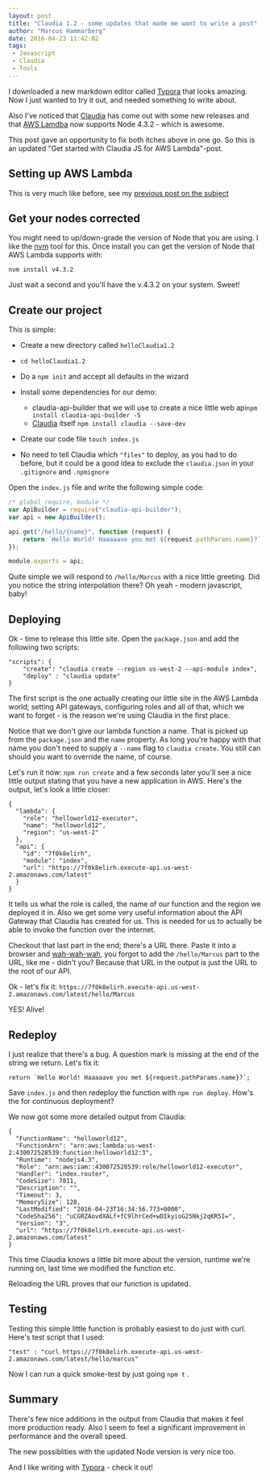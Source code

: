 ```yaml
---
layout: post
title: "Claudia 1.2 - some updates that made me want to write a post"
author: "Marcus Hammarberg"
date: 2016-04-23 11:42:02
tags:
 - Javascript
 - Claudia
 - Tools
---
```


I downloaded a new markdown editor called [Typora](https://www.typora.io/) that looks amazing. Now I just wanted to try it out, and needed something to write about. 

Also I've noticed that [Claudia](https://github.com/claudiajs/claudia) has come out with some new releases and that [AWS Lamdba](http://docs.aws.amazon.com/lambda/latest/dg/current-supported-versions.html) now supports Node 4.3.2 - which is awesome. 

This post gave an opportunity to fix both itches above in one go. So this is an updated "Get started with Claudia JS for AWS Lambda"-post.

<!-- excerpt-end -->

## Setting up AWS Lambda

This is very much like before, see my [previous post on the subject](http://www.marcusoft.net/2016/02/first-aws-lamda-steps.html#setting-up-your-environment)

## Get your nodes corrected

You might need to up/down-grade the version of Node that you are using. I like the [nvm](https://github.com/creationix/nvm) tool for this. Once install you can get the version of Node that AWS Lambda supports with: 

```
nvm install v4.3.2 
```

Just wait a second and you'll have the v.4.3.2 on your system. Sweet!

## Create our project

This is simple:

* Create a new directory called `helloClaudia1.2`
* `cd helloClaudia1.2`
* Do a `npm init` and accept all defaults in the wizard
* Install some dependencies for our demo:

  * claudia-api-builder that we will use to create a nice little web api`npm install claudia-api-builder -S`
  * [Claudia](http://npmjs.org/package/claudia) itself `npm install claudia --save-dev`
* Create our code file `touch index.js` 
* No need to tell Claudia which `"files"` to deploy, as you had to do before, but it could be a good idea to exclude the `claudia.json` in your `.gitignore` and `.npmignore` 


Open the `index.js` file and write the following simple code: 

```javascript
/* global require, module */
var ApiBuilder = require("claudia-api-builder");
var api = new ApiBuilder();

api.get("/hello/{name}", function (request) {
    return `Hello World! Haaaaave you met ${request.pathParams.name}?`;
});

module.exports = api;
```

Quite simple we will respond to `/hello/Marcus` with a nice little greeting. Did you notice the string interpolation there? Oh yeah - modern javascript, baby! 

## Deploying

Ok - time to release this little site. Open the `package.json` and add the following two scripts: 

```
"scripts": {
    "create": "claudia create --region us-west-2 --api-module index",
    "deploy" : "claudia update"
}
```

The first script is the one actually creating our little site in the AWS Lambda world; setting API gateways, configuring roles and all of that, which we want to forget - is the reason we're using Claudia in the first place.

Notice that we don't give our lambda function a name. That is picked up from the `package.json` and the `name` property. As long you're happy with that name you don't need to supply a `--name` flag to `claudia create`. You still can should you want to override the name, of course.

Let's run it now: `npm run create` and a few seconds later you'll see a nice little output stating that you have a new application in AWS. Here's the output, let's look a little closer: 

```
{
  "lambda": {
    "role": "helloworld12-executor",
    "name": "helloworld12",
    "region": "us-west-2"
  },
  "api": {
    "id": "7f0k8elirh",
    "module": "index",
    "url": "https://7f0k8elirh.execute-api.us-west-2.amazonaws.com/latest"
  }
}
```

It tells us what the role is called, the name of our function and the region we deployed it in. Also we get some very useful information about the API Gateway that Claudia has created for us. This is needed for us to actually be able to invoke the function over the internet. 

Checkout that last part in the end; there's a URL there. Paste it into a browser and [wah-wah-wah](http://www.sadtrombone.com/?autoplay=true), you forgot to add the `/hello/Marcus` part to the URL, like me - didn't you? Because that URL in the output is just the URL to the root of our API. 

Ok - let's fix it: `https://7f0k8elirh.execute-api.us-west-2.amazonaws.com/latest/hello/Marcus` 

YES! Alive!

## Redeploy

I just realize that there's a bug. A question mark is missing at the end of the string we return. Let's fix it: 

```
return `Hello World! Haaaaave you met ${request.pathParams.name}?`;
```

Save `index.js` and then redeploy the function with `npm run deploy`. How's the for continuous deployment? 

We now got some more detailed output from Claudia: 

```
{
  "FunctionName": "helloworld12",
  "FunctionArn": "arn:aws:lambda:us-west-2:430072528539:function:helloworld12:3",
  "Runtime": "nodejs4.3",
  "Role": "arn:aws:iam::430072528539:role/helloworld12-executor",
  "Handler": "index.router",
  "CodeSize": 7811,
  "Description": "",
  "Timeout": 3,
  "MemorySize": 128,
  "LastModified": "2016-04-23T16:34:56.773+0000",
  "CodeSha256": "uCGRZAovdXALf+fC9lhrCed+wDIkyioG25Nkj2qKR5I=",
  "Version": "3",
  "url": "https://7f0k8elirh.execute-api.us-west-2.amazonaws.com/latest"
}
```

This time Claudia knows a little bit more about the version, runtime we're running on, last time we modified the function etc.  

Reloading the URL proves that our function is updated.

## Testing

Testing this simple little function is probably easiest to do just with curl. Here's test script that I used: 

```
"test" : "curl https://7f0k8elirh.execute-api.us-west-2.amazonaws.com/latest/hello/marcus"
```

Now I can run a quick smoke-test by just going `npm t` .

## Summary

There's few nice additions in the output from Claudia that makes it feel more production ready. Also I seem to feel a significant improvement in performance and the overall speed. 

The new possiblities with the updated Node version is very nice too. 

And I like writing with [Typora](https://www.typora.io/) - check it out!
